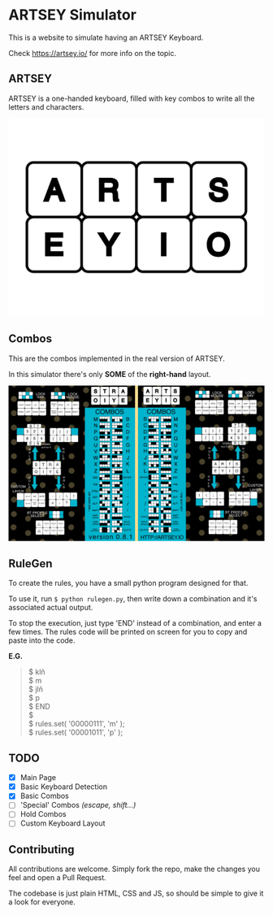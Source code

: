 # ARTSEY Simulator

This is a website to simulate having an ARTSEY Keyboard.

Check https://artsey.io/ for more info on the topic.

## ARTSEY

ARTSEY is a one-handed keyboard, filled with key combos to write all the letters and characters.

![ARTSEY Layout](logo.png)

## Combos

This are the combos implemented in the real version of ARTSEY.

In this simulator there's only **SOME** of the **right-hand** layout.

![ARTSEY Combos](combos.png)

## RuleGen

To create the rules, you have a small python program designed for that. 

To use it, run `$ python rulegen.py`, then write down a combination and it's associated actual output.

To stop the execution, just type 'END' instead of a combination, and enter a few times. The rules code will be printed on screen for you to copy and paste into the code.

**E.G.**
> $ klñ <br>
> $ m <br>
> $ jlñ <br>
> $ p <br>
> $ END <br>
> $ <br>
> $ rules.set( '00000111', 'm' ); <br>
> $ rules.set( '00001011', 'p' );

## TODO

- [x] Main Page
- [x] Basic Keyboard Detection
- [x] Basic Combos
- [ ] 'Special' Combos _(escape, shift...)_
- [ ] Hold Combos
- [ ] Custom Keyboard Layout

## Contributing

All contributions are welcome. Simply fork the repo, make the changes you feel and open a Pull Request.

The codebase is just plain HTML, CSS and JS, so should be simple to give it a look for everyone. 

